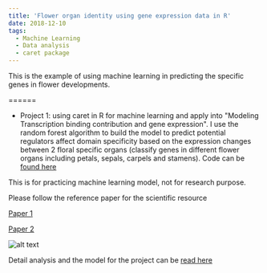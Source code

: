 ```yaml
---
title: 'Flower organ identity using gene expression data in R'
date: 2018-12-10
tags:
  - Machine Learning
  - Data analysis
  - caret package 
---
```


This is the example of using machine learning in predicting the specific genes in flower developments. 

======

* Project 1: using caret in R for machine learning and apply into "Modeling Transcription binding contribution and gene expression". I use the random forest algorithm to build the model to predict potential regulators affect domain specificity based on the expression changes between 2 floral specific organs (classify genes in different flower organs including petals, sepals, carpels and stamens). Code can be [found here](https://github.com/donalbonny/MachineLearning_projects/blob/master/flower_model.Rmd)

This is for practicing machine learning model, not for research purpose. 

Please follow the reference paper for the scientific resource

[Paper 1](https://github.com/donalbonny/donalbonny.github.io/blob/master/assets/s41467-018-06772-3.pdf)

[Paper 2](https://github.com/donalbonny/donalbonny.github.io/blob/master/assets/419.full.pdf)
   
   
![alt text](https://github.com/donalbonny/donalbonny.github.io/blob/master/figures/2012-12-10-floral-development-2/flower%20prediction.png)


Detail analysis and the model for the project can be [read here](https://github.com/donalbonny/MachineLearning_projects/blob/master/flower_prediction.md)
